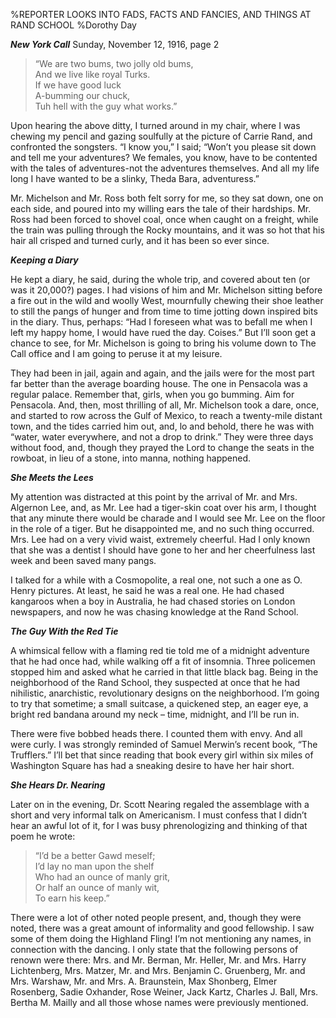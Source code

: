 %REPORTER LOOKS INTO FADS, FACTS AND FANCIES, AND THINGS AT RAND SCHOOL
%Dorothy Day

__*New York Call*__  Sunday, November 12, 1916, page 2

>“We are two bums, two jolly old bums,  
And we live like royal Turks.  
If we have good luck  
A-bumming our chuck,  
Tuh hell with the guy what works.”  

Upon hearing the above ditty, I turned around in my chair, where I was chewing my pencil and gazing soulfully at the picture of Carrie Rand, and confronted the songsters. “I know you,” I said; “Won’t you please sit down and tell me your adventures? We females, you know, have to be contented with the tales of adventures-not the adventures themselves. And all my life long I have wanted to be a slinky, Theda Bara, adventuress.”

Mr. Michelson and Mr. Ross both felt sorry for me, so they sat down, one on each side, and poured into my willing ears the tale of their hardships. Mr. Ross had been forced to shovel coal, once when caught on a freight, while the train was pulling through the Rocky mountains, and it was so hot that his hair all crisped and turned curly, and it has been so ever since.

__*Keeping a Diary*__

He kept a diary, he said, during the whole trip, and covered about ten (or was it 20,000?) pages. I had visions of him and Mr. Michelson sitting before a fire out in the wild and woolly West, mournfully chewing their shoe leather to still the pangs of hunger and from time to time jotting down inspired bits in the diary. Thus, perhaps: “Had I foreseen what was to befall me when I left my happy home, I would have rued the day. Coises.” But I’ll soon get a chance to see, for Mr. Michelson is going to bring his volume down to The Call office and I am going to peruse it at my leisure.

They had been in jail, again and again, and the jails were for the most part far better than the average boarding house. The one in Pensacola was a regular palace. Remember that, girls, when you go bumming. Aim for Pensacola. And, then, most thrilling of all, Mr. Michelson took a dare, once, and started to row across the Gulf of Mexico, to reach a twenty-mile distant town, and the tides carried him out, and, lo and behold, there he was with “water, water everywhere, and not a drop to drink.” They were three days without food, and, though they prayed the Lord to change the seats in the rowboat, in lieu of a stone, into manna, nothing happened.

__*She Meets the Lees*__

My attention was distracted at this point by the arrival of Mr. and Mrs. Algernon Lee, and, as Mr. Lee had a tiger-skin coat over his arm, I thought that any minute there would be charade and I would see Mr. Lee on the floor in the role of a tiger. But he disappointed me, and no such thing occurred. Mrs. Lee had on a very vivid waist, extremely cheerful. Had I only known that she was a dentist I should have gone to her and her cheerfulness last week and been saved many pangs.

I talked for a while with a Cosmopolite, a real one, not such a one as O. Henry pictures. At least, he said he was a real one. He had chased kangaroos when a boy in Australia, he had chased stories on London newspapers, and now he was chasing knowledge at the Rand School.

__*The Guy With the Red Tie*__

A whimsical fellow with a flaming red tie told me of a midnight adventure that he had once had, while walking off a fit of insomnia. Three policemen stopped him and asked what he carried in that little black bag. Being in the neighborhood of the Rand School, they suspected at once that he had nihilistic, anarchistic, revolutionary designs on the neighborhood. I’m going to try that sometime; a small suitcase, a quickened step, an eager eye, a bright red bandana around my neck – time, midnight, and I’ll be run in.

There were five bobbed heads there. I counted them with envy. And all were curly. I was strongly reminded of Samuel Merwin’s recent book, “The Trufflers.” I’ll bet that since reading that book every girl within six miles of Washington Square has had a sneaking desire to have her hair short.

__*She Hears Dr. Nearing*__

Later on in the evening, Dr. Scott Nearing regaled the assemblage with a short and very informal talk on Americanism. I must confess that I didn’t hear an awful lot of it, for I was busy phrenologizing and thinking of that poem he wrote:

>“I’d be a better Gawd meself;  
I’d lay no man upon the shelf  
Who had an ounce of manly grit,  
Or half an ounce of manly wit,  
To earn his keep.”  

There were a lot of other noted people present, and, though they were noted, there was a great amount of informality and good fellowship. I saw some of them doing the Highland Fling! I’m not mentioning any names, in connection with the dancing. I only state that the following persons of renown were there: Mrs. and Mr. Berman, Mr. Heller, Mr. and Mrs. Harry Lichtenberg, Mrs. Matzer, Mr. and Mrs. Benjamin C. Gruenberg, Mr. and Mrs. Warshaw, Mr. and Mrs. A. Braunstein, Max Shonberg, Elmer Rosenberg, Sadie Oxhander, Rose Weiner, Jack Kartz, Charles J. Ball, Mrs. Bertha M. Mailly and all those whose names were previously mentioned.

